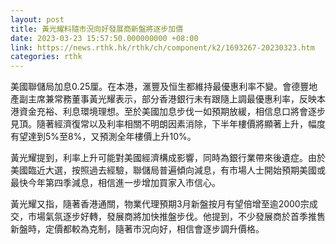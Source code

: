 ```yaml
---
layout: post
title: 黃光耀料隨市況向好發展商新盤將逐步加價　
date: 2023-03-23 15:57:50.000000000 +08:00
link: https://news.rthk.hk/rthk/ch/component/k2/1693267-20230323.htm
categories: rthk
---
```


美國聯儲局加息0.25厘。在本港，滙豐及恒生都維持最優惠利率不變。會德豐地產副主席兼常務董事黃光耀表示，部分香港銀行未有跟隨上調最優惠利率，反映本港資金充裕、利息環境理想。至於美國加息步伐一如預期放緩，相信息口將會逐步見頂。隨著經濟復常以及利率相關不明朗因素消除，下半年樓價將顯著上升，幅度有望達到5%至8%，又預測全年樓價上升10%。

黃光耀提到，利率上升可能對美國經濟構成影響，同時為銀行業帶來後遺症。由於美國臨近大選，按照過去經驗，聯儲局普遍傾向減息，有市場人士開始預期美國或最快今年第四季減息，相信進一步增加買家入市信心。

黃光耀又指，隨著香港通關，物業代理預期3月新盤按月有望倍增至逾2000宗成交，市場氣氛逐步好轉，發展商將加快推盤步伐。他提到，不少發展商於首季推售新盤時，定價都較為克制，隨著市況向好，相信會逐步調升價格。
